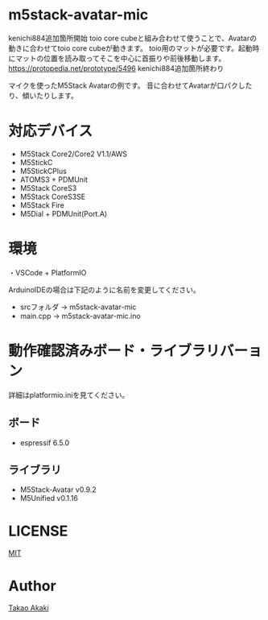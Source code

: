 # m5stack-avatar-mic

kenichi884追加箇所開始
toio core cubeと組み合わせて使うことで、Avatarの動きに合わせてtoio core cubeが動きます。
toio用のマットが必要です。起動時にマットの位置を読み取ってそこを中心に首振りや前後移動します。
https://protopedia.net/prototype/5496
kenichi884追加箇所終わり

マイクを使ったM5Stack Avatarの例です。
音に合わせてAvatarが口パクしたり、傾いたりします。

# 対応デバイス

- M5Stack Core2/Core2 V1.1/AWS
- M5StickC
- M5StickCPlus
- ATOMS3 + PDMUnit
- M5Stack CoreS3
- M5Stack CoreS3SE
- M5Stack Fire
- M5Dial + PDMUnit(Port.A)

# 環境

・VSCode + PlatformIO

ArduinoIDEの場合は下記のように名前を変更してください。
- srcフォルダ -> m5stack-avatar-mic
- main.cpp -> m5stack-avatar-mic.ino

# 動作確認済みボード・ライブラリバーョン

詳細はplatformio.iniを見てください。

## ボード

- espressif 6.5.0

## ライブラリ
- M5Stack-Avatar v0.9.2
- M5Unified v0.1.16

# LICENSE
[MIT](https://github.com/mongonta0716/m5stack-avatar-mic/blob/main/LICENSE)

# Author

[Takao Akaki](https://github.com/mongonta0716)